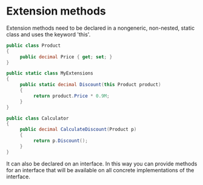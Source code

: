 # Extension methods

Extension methods need to be declared in a nongeneric, non-nested, static class and uses the keyword 'this'. 

```csharp
public class Product
{
     public decimal Price { get; set; }
}

public static class MyExtensions
{
     public static decimal Discount(this Product product)
     {
          return product.Price * 0.9M;
     }
}

public class Calculator
{
     public decimal CalculateDiscount(Product p)
     {
          return p.Discount();
     }
}
```

It can also be declared on an interface. In this way you can provide methods for an interface that will be available on all concrete implementations of the interface.
<!--stackedit_data:
eyJoaXN0b3J5IjpbLTE4NzM1Mjc2NTksLTE2MzA3NDcwMDZdfQ
==
-->